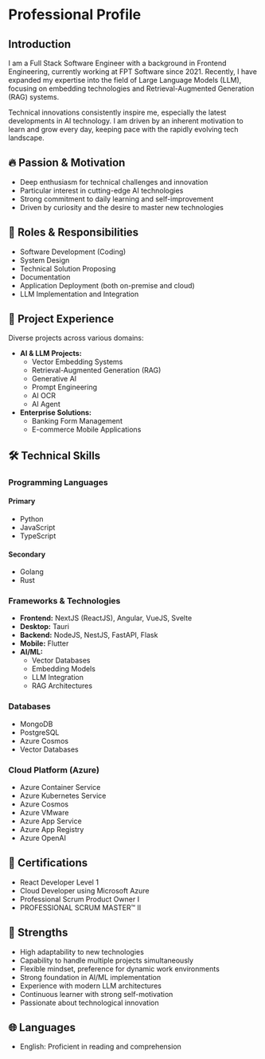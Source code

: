 # Professional Profile

## Introduction
I am a Full Stack Software Engineer with a background in Frontend Engineering, currently working at FPT Software since 2021. Recently, I have expanded my expertise into the field of Large Language Models (LLM), focusing on embedding technologies and Retrieval-Augmented Generation (RAG) systems.

Technical innovations consistently inspire me, especially the latest developments in AI technology. I am driven by an inherent motivation to learn and grow every day, keeping pace with the rapidly evolving tech landscape.

## 🔥 Passion & Motivation
- Deep enthusiasm for technical challenges and innovation
- Particular interest in cutting-edge AI technologies
- Strong commitment to daily learning and self-improvement
- Driven by curiosity and the desire to master new technologies

## 🚀 Roles & Responsibilities
- Software Development (Coding)
- System Design
- Technical Solution Proposing
- Documentation
- Application Deployment (both on-premise and cloud)
- LLM Implementation and Integration

## 💼 Project Experience
Diverse projects across various domains:
- **AI & LLM Projects:**
  - Vector Embedding Systems
  - Retrieval-Augmented Generation (RAG)
  - Generative AI
  - Prompt Engineering
  - AI OCR
  - AI Agent
- **Enterprise Solutions:**
  - Banking Form Management
  - E-commerce Mobile Applications

## 🛠 Technical Skills

### Programming Languages
#### Primary
- Python
- JavaScript
- TypeScript

#### Secondary
- Golang
- Rust

### Frameworks & Technologies
- **Frontend:** NextJS (ReactJS), Angular, VueJS, Svelte
- **Desktop:** Tauri
- **Backend:** NodeJS, NestJS, FastAPI, Flask
- **Mobile:** Flutter
- **AI/ML:** 
  - Vector Databases
  - Embedding Models
  - LLM Integration
  - RAG Architectures

### Databases
- MongoDB
- PostgreSQL
- Azure Cosmos
- Vector Databases

### Cloud Platform (Azure)
- Azure Container Service
- Azure Kubernetes Service
- Azure Cosmos
- Azure VMware
- Azure App Service
- Azure App Registry
- Azure OpenAI

## 📜 Certifications
- React Developer Level 1
- Cloud Developer using Microsoft Azure
- Professional Scrum Product Owner I
- PROFESSIONAL SCRUM MASTER™ II

## 💪 Strengths
- High adaptability to new technologies
- Capability to handle multiple projects simultaneously
- Flexible mindset, preference for dynamic work environments
- Strong foundation in AI/ML implementation
- Experience with modern LLM architectures
- Continuous learner with strong self-motivation
- Passionate about technological innovation

## 🌐 Languages
- English: Proficient in reading and comprehension
